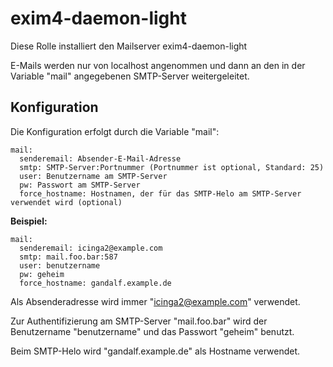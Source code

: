 # exim4-daemon-light

Diese Rolle installiert den Mailserver exim4-daemon-light

E-Mails werden nur von localhost angenommen und dann an den in der Variable "mail" angegebenen SMTP-Server weitergeleitet.

## Konfiguration

Die Konfiguration erfolgt durch die Variable "mail":
```
mail:
  senderemail: Absender-E-Mail-Adresse
  smtp: SMTP-Server:Portnummer (Portnummer ist optional, Standard: 25)
  user: Benutzername am SMTP-Server
  pw: Passwort am SMTP-Server
  force_hostname: Hostnamen, der für das SMTP-Helo am SMTP-Server verwendet wird (optional)
```

**Beispiel:**
```
mail:
  senderemail: icinga2@example.com
  smtp: mail.foo.bar:587
  user: benutzername
  pw: geheim
  force_hostname: gandalf.example.de
```

Als Absenderadresse wird immer "icinga2@example.com" verwendet.

Zur Authentifizierung am SMTP-Server "mail.foo.bar" wird der Benutzername "benutzername" und das Passwort "geheim" benutzt.

Beim SMTP-Helo wird "gandalf.example.de" als Hostname verwendet.
